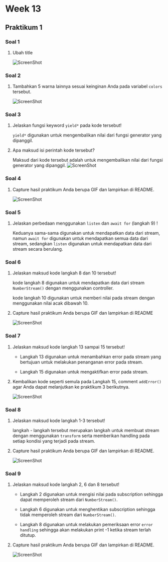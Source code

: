 # Week 13

## Praktikum 1

### Soal 1

1. Ubah title

    ![ScreenShot](./docs/s1.png)

### Soal 2

1. Tambahkan 5 warna lainnya sesuai keinginan Anda pada variabel `colors` tersebut.

    ![ScreenShot](./docs/s2.png)

### Soal 3

1. Jelaskan fungsi keyword `yield*` pada kode tersebut!

    `yield*` digunakan untuk mengembalikan nilai dari fungsi generator yang dipanggil.

2. Apa maksud isi perintah kode tersebut?

    Maksud dari kode tersebut adalah untuk mengembalikan nilai dari fungsi generator yang dipanggil.
    ![ScreenShot](./docs/s3.png)

### Soal 4

1. Capture hasil praktikum Anda berupa GIF dan lampirkan di README.

    ![ScreenShot](./docs/s4.gif)

### Soal 5

1. Jelaskan perbedaan menggunakan `listen` dan `await for` (langkah 9) !

    Keduanya sama-sama digunakan untuk mendapatkan data dari stream, namun `await for` digunakan untuk mendapatkan semua data dari stream, sedangkan `listen` digunakan untuk mendapatkan data dari stream secara berulang.

### Soal 6

1. Jelaskan maksud kode langkah 8 dan 10 tersebut!

    kode langkah 8 digunakan untuk mendapatkan data dari stream `NumberStream()` dengan menggunakan controller.

    kode langkah 10 digunakan untuk memberi nilai pada stream dengan menggunakan nilai acak dibawah 10.

2. Capture hasil praktikum Anda berupa GIF dan lampirkan di README

    ![ScreenShot](./docs/s5.gif)

### Soal 7

1. Jelaskan maksud kode langkah 13 sampai 15 tersebut!

    - Langkah 13 digunakan untuk menambahkan error pada stream yang bertujuan untuk melakukan penanganan error pada stream.

    - Langkah 15 digunakan untuk mengaktifkan error pada stream.

2. Kembalikan kode seperti semula pada Langkah 15, comment `addError()` agar Anda dapat melanjutkan ke praktikum 3 berikutnya.

    ![ScreenShot](./docs/s7.gif)

### Soal 8

1. Jelaskan maksud kode langkah 1-3 tersebut!

    langkah - langkah tersebut merupakan langkah untuk membuat stream dengan menggunakan `transform` serta memberikan handling pada setiap kondisi yang terjadi pada stream.

2. Capture hasil praktikum Anda berupa GIF dan lampirkan di README.
  
      ![ScreenShot](./docs/s8.gif)

### Soal 9

1. Jelaskan maksud kode langkah 2, 6 dan 8 tersebut!

    - Langkah 2 digunakan untuk mengisi nilai pada subscription sehingga dapat memperoleh stream dari `NumberStream()`.

    - Langkah 6 digunakan untuk menghentikan subscription sehingga tidak memperoleh stream dari `NumberStream()`.

    - Langkah 8 digunakan untuk melakukan pemeriksaan error `error handling` sehingga akan melakukan print -1 ketika stream terlah ditutup.

2. Capture hasil praktikum Anda berupa GIF dan lampirkan di README.

    ![ScreenShot](./docs/s9.gif)

